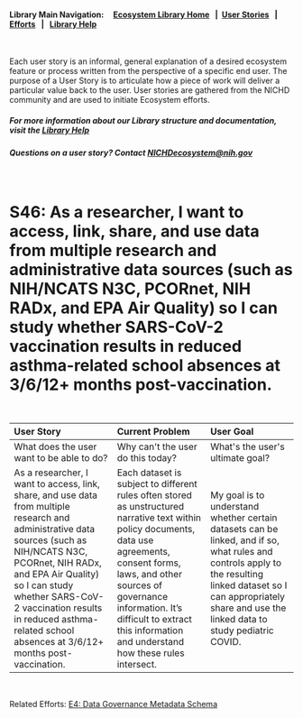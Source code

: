 #### Library Main Navigation: &nbsp; &nbsp;  <b> [Ecosystem Library Home](https://github.com/NIH-NICHD-Ecosystem) </b> &nbsp; | &nbsp;[User Stories](https://github.com/NIH-NICHD-Ecosystem/UserStories/blob/main/README.md) &nbsp; | &nbsp; [Efforts](https://github.com/NIH-NICHD-Ecosystem/Efforts/blob/main/README.md) &nbsp; | &nbsp; [Library Help](https://github.com/NIH-NICHD-Ecosystem/LibraryHelp/blob/main/README.md)

</br>

Each user story is an informal, general explanation of a desired ecosystem feature or process written from the perspective of a specific end user. The purpose of a User Story is to articulate how a piece of work will deliver a particular value back to the user. User stories are gathered from the NICHD community and are used to initiate Ecosystem efforts.

##### For more information about our Library structure and documentation, visit the [Library Help](https://github.com/NIH-NICHD-Ecosystem/LibraryHelp/blob/main/README.md) 
##### Questions on a user story? Contact [NICHDecosystem@nih.gov](mailto:NICHDecosystem@nih.gov?subject=Ecosystem_Library)

<br>

# S46: 	As a researcher, I want to access, link, share, and use data from multiple research and administrative data sources (such as NIH/NCATS N3C, PCORnet, NIH RADx, and EPA Air Quality) so I can study whether SARS-CoV-2 vaccination results in reduced asthma-related school absences at 3/6/12+ months post-vaccination. 
<br>

| User Story | Current Problem | User Goal
| :------------- | :------------ | :------------ |
| What does the user want to be able to do? | Why can't the user do this today? | What's the user's ultimate goal? 
| 	As a researcher, I want to access, link, share, and use data from multiple research and administrative data sources (such as NIH/NCATS N3C, PCORnet, NIH RADx, and EPA Air Quality) so I can study whether SARS-CoV-2 vaccination results in reduced asthma-related school absences at 3/6/12+ months post-vaccination. | Each dataset is subject to different rules often stored as unstructured narrative text within policy documents, data use agreements, consent forms, laws, and other sources of governance information. It’s difficult to extract this information and understand how these rules intersect.  | My goal is to understand whether certain datasets can be linked, and if so, what rules and controls apply to the resulting linked dataset so I can appropriately share and use the linked data to study pediatric COVID.

</br>

Related Efforts: 
[E4: Data Governance Metadata Schema](https://github.com/NIH-NICHD-Ecosystem/E4_Data-Governance-Metadata-Schema/blob/main/README.md)


</br>
